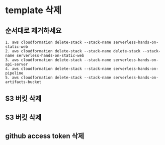 # template 삭제

## 순서대로 제거하세요
    1. aws cloudformation delete-stack --stack-name serverless-hands-on-static-web
    2. aws cloudformation delete-stack --stack-name delete-stack --stack-name serverless-hands-on-static-web
    3. aws cloudformation delete-stack --stack-name serverless-hands-on-api-server
    4. aws cloudformation delete-stack --stack-name serverless-hands-on-pipeline
    5. aws cloudformation delete-stack --stack-name serverless-hands-on-artifacts-bucket

## S3 버킷 삭제

## S3 버킷 삭제

## github access token 삭제

